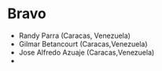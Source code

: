 # Bravo
- Randy Parra (Caracas, Venezuela)
- Gilmar Betancourt (Caracas,Venezuela)
- Jose Alfredo Azuaje (Caracas,Venezuela)
- 
